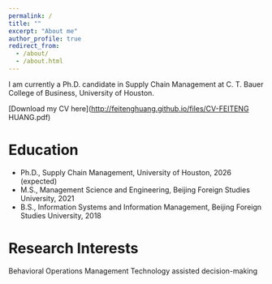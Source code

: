 ```yaml
---
permalink: /
title: ""
excerpt: "About me"
author_profile: true
redirect_from: 
  - /about/
  - /about.html
---
```


I am currently a Ph.D. candidate in Supply Chain Management at C. T. Bauer College of Business, University of Houston.

[Download my CV here](http://feitenghuang.github.io/files/CV-FEITENG HUANG.pdf)

Education
======
* Ph.D.,  Supply Chain Management, University of Houston, 2026 (expected)
* M.S., Management Science and Engineering, Beijing Foreign Studies University, 2021
* B.S., Information Systems and Information Management, Beijing Foreign Studies University, 2018


Research Interests
======
Behavioral Operations Management
Technology assisted decision-making


